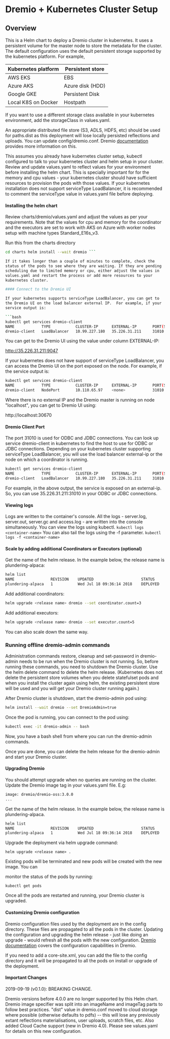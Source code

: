 # Dremio + Kubernetes Cluster Setup

## Overview

This is a Helm chart to deploy a Dremio cluster in kubernetes. It uses
a persistent volume for the master node to store the metadata for the
cluster. The default configuration uses the default persistent storage
supported by the kubernetes platform. For example,

| Kubernetes platform | Persistent store |
|---------------------|------------------|
| AWS EKS             | EBS              |
| Azure AKS           | Azure disk (HDD) |
| Google GKE          | Persistent Disk  |
| Local K8S on Docker | Hostpath         |

If you want to use a different storage class available in your
kubernetes environment, add the storageClass in values.yaml.

An appropriate distributed file store (S3, ADLS, HDFS, etc) should be
used for paths.dist as this deployment will lose locally persisted
reflections and uploads. You can update config/dremio.conf. Dremio
[documentation](https://docs.dremio.com/deployment/distributed-storage.html)
provides more information on this.

This assumes you already have kubernetes cluster setup, kubectl
configured to talk to your kubernetes cluster and helm setup in your
cluster. Review and update values.yaml to reflect values for your
environment before installing the helm chart. This is specially
important for for the memory and cpu values - your kubernetes cluster
should have sufficient resources to provision the pods with those
values. If your kubernetes installation does not support serviceType
LoadBalancer, it is recommended to comment the serviceType value in
values.yaml file before deploying.

#### Installing the helm chart

Review charts/dremio/values.yaml and adjust the values as per your
requirements. Note that the values for cpu and memory for the
coordinator and the executors are set to work with AKS on Azure with
worker nodes setup with machine types Standard_E16s_v3.

Run this from the charts directory

```bash
cd charts helm install --wait dremio ```

If it takes longer than a couple of minutes to complete, check the
status of the pods to see where they are waiting. If they are pending
scheduling due to limited memory or cpu, either adjust the values in
values.yaml and restart the process or add more resources to your
kubernetes cluster.

#### Connect to the Dremio UI

If your kubernetes supports serviceType LoadBalancer, you can get to
the Dremio UI on the load balancer external IP.  For example, if your
service output is:

```bash
kubectl get services dremio-client
NAME            TYPE           CLUSTER-IP      EXTERNAL-IP       PORT(S)                          AGE
dremio-client   LoadBalancer   10.99.227.180   35.226.31.211     31010:32260/TCP,9047:30620/TCP   2d
```

You can get to the Dremio UI using the value under column EXTERNAL-IP:

http://35.226.31.211:9047

If your kubernetes does not have support of serviceType LoadBalancer,
you can access the Dremio UI on the port exposed on the node. For
example, if the service output is:

```bash
kubectl get services dremio-client
NAME            TYPE           CLUSTER-IP      EXTERNAL-IP       PORT(S)                          AGE
dremio-client   NodePort       10.110.65.97    <none>            31010:32390/TCP,9047:30670/TCP   1h
```

Where there is no external IP and the Dremio master is running on node
"localhost", you can get to Dremio UI using:

http://localhost:30670

#### Dremio Client Port

The port 31010 is used for ODBC and JDBC connections. You can look up
service dremio-client in kubernetes to find the host to use for ODBC
or JDBC connections. Depending on your kubernetes cluster supporting
serviceType LoadBalancer, you will use the load balancer external-ip
or the node on which a coordinator is running.

```bash
kubectl get services dremio-client
NAME            TYPE           CLUSTER-IP      EXTERNAL-IP       PORT(S)                          AGE
dremio-client   LoadBalancer   10.99.227.180   35.226.31.211     31010:32260/TCP,9047:30620/TCP   2d
```

For example, in the above output, the service is exposed on an
external-ip. So, you can use 35.226.31.211:31010 in your ODBC or JDBC
connections.

#### Viewing logs

Logs are written to the container's console. All the logs -
server.log, server.out, server.gc and access.log - are written into
the console simultaneously. You can view the logs using kubectl.  ```
kubectl logs <container-name> ``` You can also tail the logs using the
-f parameter.  ``` kubectl logs -f <container-name> ```

#### Scale by adding additional Coordinators or Executors (optional)

Get the name of the helm release. In the example below, the release
name is plundering-alpaca:

```bash
helm list
NAME             	REVISION	UPDATED                 	STATUS  	CHART       	NAMESPACE
plundering-alpaca	1       	Wed Jul 18 09:36:14 2018	DEPLOYED	dremio-0.0.5	default
```

Add additional coordinators:

```bash
helm upgrade <release name> dremio --set coordinator.count=3
```

Add additional executors:

```bash
helm upgrade <release name> dremio --set executor.count=5
```

You can also scale down the same way.

### Running offline dremio-admin commands

Administration commands restore, cleanup and set-password in
dremio-admin needs to be run when the Dremio cluster is not
running. So, before running these commands, you need to shutdown the
Dremio cluster. Use the helm delete command to delete the helm
release.  (Kubernetes does not delete the persistent store volumes
when you delete statefulset pods and when you install the cluster
again using helm, the existing persistent store will be used and you
will get your Dremio cluster running again.)

After Dremio cluster is shutdown, start the dremio-admin pod using:

```bash
helm install --wait dremio --set DremioAdmin=true
```
Once the pod is running, you can connect to the pod using:

```bash
kubectl exec -it dremio-admin -- bash
```
Now, you have a bash shell from where you can run the dremio-admin commands.

Once you are done, you can delete the helm release for the
dremio-admin and start your Dremio cluster.

#### Upgrading Dremio

You should attempt upgrade when no queries are running on the
cluster. Update the Dremio image tag in your values.yaml file. E.g:

```bash
image: dremio/dremio-oss:3.0.0
...
```

Get the name of the helm release. In the example below, the release
name is plundering-alpaca.

```bash
helm list
NAME             	REVISION	UPDATED                 	STATUS  	CHART       	NAMESPACE
plundering-alpaca	1       	Wed Jul 18 09:36:14 2018	DEPLOYED	dremio-0.0.5	default
```

Upgrade the deployment via helm upgrade command:

```
helm upgrade <release name> .
```

Existing pods will be terminated and new pods will be created with the
new image. You can

monitor the status of the pods by running:
```
kubectl get pods
```

Once all the pods are restarted and running, your Dremio cluster is
upgraded.

#### Customizing Dremio configuration

Dremio configuration files used by the deployment are in the config
directory. These files are propagated to all the pods in the
cluster. Updating the configuration and upgrading the helm release -
just like doing an upgrade - would refresh all the pods with the new
configuration. [Dremio
documentation](https://docs.dremio.com/deployment/README-config.html)
covers the configuration capabilities in Dremio.

If you need to add a core-site.xml, you can add the file to the config
directory and it will be propagated to all the pods on install or
upgrade of the deployment.

#### Important Changes

2019-09-19 (v0.1.0): BREAKING CHANGE.

  Dremio versions before 4.0.0 are no longer supported by this Helm
  chart. Dremio image specifier was split into an imageName and
  imageTag parts to follow best practices.  "dist" value in
  dremio.conf moved to cloud storage where possible (otherwise
  defaults to pdfs) -- this will lose any previously extant
  reflections materialisations, user uploads, scratch files, etc.
  Also added Cloud Cache support (new in Dremio 4.0).  Please see
  values.yaml for details on this new configuration.
